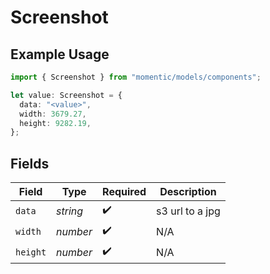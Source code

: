 # Screenshot

## Example Usage

```typescript
import { Screenshot } from "momentic/models/components";

let value: Screenshot = {
  data: "<value>",
  width: 3679.27,
  height: 9282.19,
};
```

## Fields

| Field              | Type               | Required           | Description        |
| ------------------ | ------------------ | ------------------ | ------------------ |
| `data`             | *string*           | :heavy_check_mark: | s3 url to a jpg    |
| `width`            | *number*           | :heavy_check_mark: | N/A                |
| `height`           | *number*           | :heavy_check_mark: | N/A                |